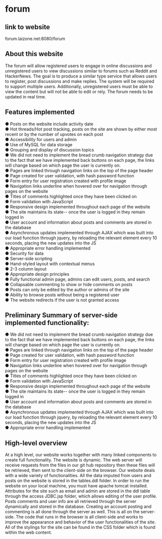 # **forum**

## link to website
forum.laizone.net:8080/forum

## About this website
The  forum will allow registered users to engage in online discussions and unregistered users to view discussions similar to forums such as Reddit and HackerNews. The goal is to produce a similar type service that allows users to register, post discussions and make replies. The system will be required to support multiple users. Additionally, unregistered users must be able to view the content but will not be able to edit or rely. The forum needs to be updated in real time.


## Features implemented

●	Posts on the website include activity date <br/>
●	Hot threads/Hot post tracking, posts on the site are shown by either most recent or by the number of upvotes on each post <br/>
●	Accessibility for users and admin <br/>
●	Use of MySQL for data storage <br/>
●	Grouping and display of discussion topics <br/>
●	We did not need to implement the bread crumb navigation strategy due to the fact that we have implemented back buttons on each page, the links will change based on which page the user is currently on. <br/> 
●	Pages are linked through navigation links on the top of the page header <br/>
●	Page created for user validation, with hash password function <br/>
●	Form entry for user registration created with profile image <br/>
●	Navigation links underline when hovered over for navigation through pages on the website <br/>
●	Titles of comments highlighted once they have been clicked on <br/>
●	Form validation with JavaScript <br/>
●	Responsive design implemented throughout each page of the website <br/>
●	The site maintains its state-- once the user is logged in they remain logged in <br/>
●	User account and information about posts and comments are stored in the database <br/>
●	Asynchronous updates implemented through AJAX which was built into our load function through jquery, by reloading the relevant element every 10 seconds, placing the new updates into the JS <br/> 
●	Appropriate error handling implemented <br/>
●	Security for data <br/> 
●	Server-side scripting <br/>
●	Hand-styled layout with contextual menus <br/>
●	2-3 column layout <br/>
●	Appropriate design principles <br/>
●	Fully functional admin page, admins can edit users, posts, and search <br/>
●	Collapsable commenting to show or hide comments on posts <br/>
●	Posts can only be edited by the author or admins of the site <br/>
●	Ability to browse posts without being a registered user <br/>
●	The website redirects if the user is not granted access  <br/>




## Preliminary Summary of server-side implemented functionality:

●	We did not need to implement the bread crumb navigation strategy due to the fact that we have implemented back buttons on each page, the links will change based on which page the user is currently on. <br/>
●	Pages are linked through navigation links on the top of the page header <br/>
●	Page created for user validation, with hash password function <br/> 
●	Form entry for user registration created with profile image <br/>
●	Navigation links underline when hovered over for navigation through pages on the website <br/>
●	Titles of comments highlighted once they have been clicked on <br/>
●	Form validation with JavaScript <br/>
●	Responsive design implemented throughout each page of the website <br/>
●	The site maintains its state-- once the user is logged in they remain logged in <br/>
●	User account and information about posts and comments are stored in the database <br/>
●	Asynchronous updates implemented through AJAX which was built into our load function through jquery, by reloading the relevant element every 10 seconds, placing the new updates into the JS <br/>
●	Appropriate error handling implemented <br/>

 ## High-level overview
 
At a high level, our website works together with many linked components to create full functionality. The website is dynamic. The web server will receive requests from the files in our git hub repository then these files will be retrieved, then sent to the client-side on the browser. Our website deals with a wide variety of functionalities. All the data imputed from users and posts on the website is stored in the tables.ddl folder. In order to run the website on your local machine, you must have apache tomcat installed. Attributes for the site such as email and admin are stored in the ddl table through the access JDBC.jsp folder, which allows editing of the user profile. Posts comments and user info are all retrieved through the server dynamically and stored in the database. Creating an account posting and commenting is all done through the server as well. This is all on the server-side. The code that runs in the browser is all client-side and works to improve the appearance and behavior of the user functionalities of the site. All of the stylings for the site can be found in the CSS folder which is found within the web content.

